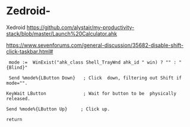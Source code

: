 # Zedroid-
Xedroid
https://github.com/alystair/my-productivity-stack/blob/master/Launch%20Calculator.ahk

https://www.sevenforums.com/general-discussion/35682-disable-shift-click-taskbar.html#


     mode :=  WinExist("ahk_class Shell_TrayWnd ahk_id " win) ? "" : "{Blind}"

     Send %mode%{LButton Down}   ; Click  down, filtering out Shift if mode="".

    KeyWait LButton              ; Wait for button to be  physically released.

    Send %mode%{LButton Up}     ; Click up.

    return
